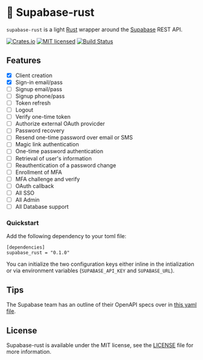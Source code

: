 # 🦀 Supabase-rust

`supabase-rust` is a light [Rust](https://www.rust-lang.org/) wrapper around the [Supabase](https://supabase.com/) REST API.

[![Crates.io][crates-badge]][crates-url]
[![MIT licensed][mit-badge]][mit-url]
[![Build Status][actions-badge]][actions-url]

[crates-badge]: https://img.shields.io/crates/v/supabase-rust.svg
[crates-url]: https://crates.io/crates/supabase-rust
[mit-badge]: https://img.shields.io/badge/license-MIT-blue.svg
[mit-url]: https://github.com/kacy/supabase-rust/blob/master/LICENSE
[actions-badge]: https://github.com/kacy/supabase-rust/workflows/CI/badge.svg
[actions-url]: https://github.com/kacy/supabase-rust/actions?query=workflow%3ACI+branch%3Amaster

## Features

- [x] Client creation
- [x] Sign-in email/pass
- [ ] Signup email/pass
- [ ] Signup phone/pass
- [ ] Token refresh
- [ ] Logout
- [ ] Verify one-time token
- [ ] Authorize external OAuth provicder
- [ ] Password recovery
- [ ] Resend one-time password over email or SMS
- [ ] Magic link authentication
- [ ] One-time password authentication
- [ ] Retrieval of user's information
- [ ] Reauthentication of a password change
- [ ] Enrollment of MFA
- [ ] MFA challenge and verify
- [ ] OAuth callback
- [ ] All SSO
- [ ] All Admin
- [ ] All Database support

### Quickstart
Add the following dependency to your toml file:
```
[dependencies]
supabase_rust = "0.1.0"
```

You can initialize the two configuration keys either inline in the intialization or via environment variables (`SUPABASE_API_KEY` and `SUPABASE_URL`).

## Tips
The Supabase team has an outline of their OpenAPI specs over in [this yaml file](https://github.com/supabase/gotrue/blob/master/openapi.yaml).

## License

Supabase-rust is available under the MIT license, see the [LICENSE](https://github.com/kacy/supabase-rust/blob/master/LICENSE) file for more information.